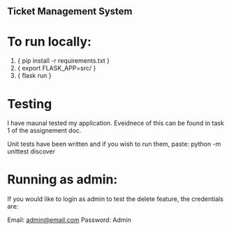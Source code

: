 ## Ticket Management System

# To run locally:
1.  { pip install -r requirements.txt }
2.  { export FLASK_APP=src/ }
3.  { flask run }

# Testing
I have maunal tested my application.
Eveidnece of this can be found in task 1 of the assignement doc.

Unit tests have been written and if you wish to run them, paste:
python -m unittest discover

# Running as admin:
If you would like to login as admin to test the delete feature, the credentials are:

Email: admin@email.com
Password: Admin
